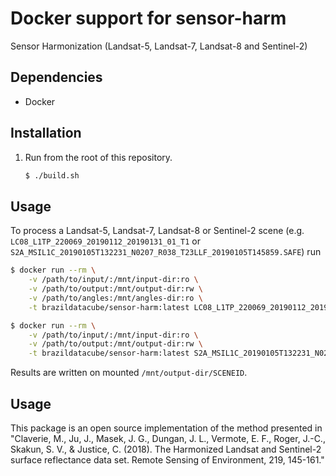 # Docker support for sensor-harm

Sensor Harmonization (Landsat-5, Landsat-7, Landsat-8 and Sentinel-2)

## Dependencies

- Docker

## Installation

1. Run from the root of this repository.

   ```bash
   $ ./build.sh
   ```


## Usage

To process a Landsat-5, Landsat-7, Landsat-8 or Sentinel-2  scene (e.g. `LC08_L1TP_220069_20190112_20190131_01_T1` or `S2A_MSIL1C_20190105T132231_N0207_R038_T23LLF_20190105T145859.SAFE`) run

```bash
$ docker run --rm \
    -v /path/to/input/:/mnt/input-dir:ro \
    -v /path/to/output:/mnt/output-dir:rw \
    -v /path/to/angles:/mnt/angles-dir:ro \
    -t brazildatacube/sensor-harm:latest LC08_L1TP_220069_20190112_20190131_01_T1
```

```bash
$ docker run --rm \
    -v /path/to/input/:/mnt/input-dir:ro \
    -v /path/to/output:/mnt/output-dir:rw \
    -t brazildatacube/sensor-harm:latest S2A_MSIL1C_20190105T132231_N0207_R038_T23LLF_20190105T145859.SAFE
```

Results are written on mounted `/mnt/output-dir/SCENEID`.


## Usage

This package is an open source implementation of the method presented in "Claverie, M., Ju, J., Masek, J. G., Dungan, J. L., Vermote, E. F., Roger, J.-C., Skakun, S. V., & Justice, C. (2018). The Harmonized Landsat and Sentinel-2 surface reflectance data set. Remote Sensing of Environment, 219, 145-161."
